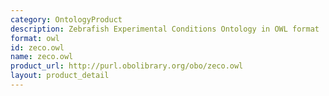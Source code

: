 ```yaml
---
category: OntologyProduct
description: Zebrafish Experimental Conditions Ontology in OWL format
format: owl
id: zeco.owl
name: zeco.owl
product_url: http://purl.obolibrary.org/obo/zeco.owl
layout: product_detail
---
```

